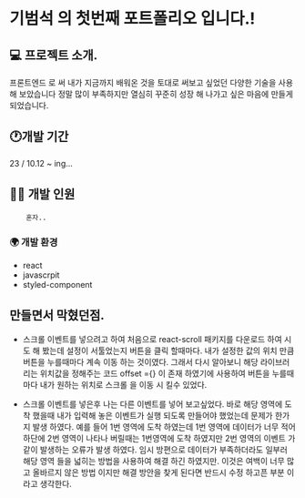 # 기범석 의 첫번째 포트폴리오 입니다.!

## 💻 프로젝트 소개.

프론트엔드 로 써 내가 지금까지 배워온 것을 토대로 써보고 싶었던 다양한 기술을 사용 해 보았습니다 정말 많이 부족하지만 열심히 꾸준히 성장 해 나가고 싶은 마음에 만들게 되었습니다.

## 🕐개발 기간 
23 / 10.12 ~ ing...

## 🙆‍♂️ 개발 인원 
        혼자..

### 🌍  개발 환경 
- react
- javascrpit
- styled-component

## 만들면서 막혔던점.

- 스크롤 이벤트를 넣으려고 하여 처음으로 react-scroll 패키지를 다운로드 하여 시도 해 봤는데 설정이 서툴었는지 버튼을 클릭 할때마다. 내가 설정한 값의 위치 만큼 버튼을 누를때마다 계속 이동 하는 것이였다. 그래서 다시 알아보니 해당 라이브러리는 위치값을 정해주는 코드 offset ={} 이 존재 하였기에 사용하여 버튼을 누를때마다 내가 원하는 위치로 스크롤 을 이동 시 킬수 있었다.

- 스크롤 이벤트를 넣은후 나는 다른 이벤트를 넣어 보고싶었다. 바로 해당 영역에 도착 했을때 내가 입력해 놓은 이벤트가 실행 되도록 만들어야 했었는데 문제가 한가지 발생 하였다. 예를 들어 1번 영역에 도착 하였는데 1번 영역에 데이터가 너무 적어 하단에 2번 영역이 나타나 버릴때는 1번영역에 도착 하였지만 2번 영역의 이벤트 가 같이 발생하는 오류가 발생 하였다. 임시 방편으로 데이터가 부족하더라도 일부러 해당 영역 들을 넓히는 방법을 사용하여 해결 하긴 하였지만. 이것은 여백이 너무 많고 올바르지 않은 방법 이지만 해결 방안을 찾게 된다면 반드시 수정 하고픈 부분 이라고 생각한다.

